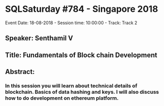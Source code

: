 # SQLSaturday #784 - Singapore 2018
Event Date: 18-08-2018 - Session time: 10:00:00 - Track: Track 2
## Speaker: Senthamil V
## Title: Fundamentals of Block chain  Development
## Abstract:
### In this session you will learn about technical details of blockchain. Basics of data hashing and keys. I will also discuss how to do development on ethereum platform.
